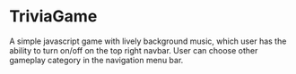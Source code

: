 # TriviaGame
A simple javascript game with lively background music, which user has the ability to turn on/off on the top right navbar. User can choose other gameplay category in the navigation menu bar.
